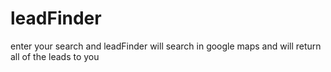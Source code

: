 # leadFinder
enter your search and leadFinder will search in google maps and will return all of the leads to you 
